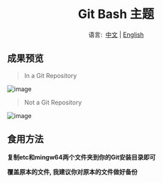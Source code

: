 <div align="center">
  <h1>Git Bash 主题</h1>
  <p>
    <span>语言:&nbsp; </span>
    <a href="README.md">中文</a>
    <span> | </span>
    <a href="README_EN.md">English</a>
  </p>
</div>

<h2>成果预览</h2>

> In a Git Repository

![image](https://user-images.githubusercontent.com/44220311/181910957-ae9de606-5666-4d42-aacf-a0ceda05d1a3.png)

> Not a Git Repository

![image](https://user-images.githubusercontent.com/44220311/181911136-a79659b2-d4fa-4654-a5cf-109594bd4ebc.png)

<h2>食用方法</h2>

**复制etc和mingw64两个文件夹到你的Git安装目录即可**

**覆盖原本的文件, 我建议你对原本的文件做好备份**
